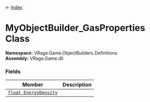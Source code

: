← [Index](index.md)
# MyObjectBuilder_GasProperties Class
**Namespace:** VRage.Game.ObjectBuilders.Definitions  
**Assembly:** VRage.Game.dll  
### Fields
|Member|Description|
|---|---|
|[`float EnergyDensity`](VRage.Game.ObjectBuilders.Definitions.EnergyDensity)||
